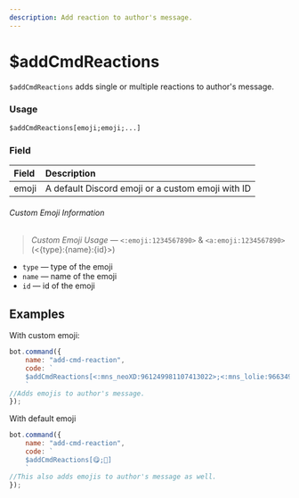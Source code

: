 ```yaml
---
description: Add reaction to author's message.
---
```


# $addCmdReactions

`$addCmdReactions` adds single or multiple reactions to author's message.

### Usage

```
$addCmdReactions[emoji;emoji;...]
```

### Field

| Field | Description |
| :--- | :--- |
| emoji | A default Discord emoji or a custom emoji with ID |

###### Custom Emoji Information

> *Custom Emoji Usage* — `<:emoji:1234567890>` & `<a:emoji:1234567890>` (<\{type\}:\{name\}:\{id\}>) 

* `type` — type of the emoji 
* `name` — name of the emoji
* `id` — id of the emoji

## Examples

With custom emoji:

```javascript
bot.command({
	name: "add-cmd-reaction",
	code: `
	$addCmdReactions[<:mns_neoXD:961249981107413022>;<:mns_lolie:966349758203559977>]
	`
//Adds emojis to author's message.
});
```

With default emoji

```javascript
bot.command({
	name: "add-cmd-reaction",
	code: `
	$addCmdReactions[😋;🤠]
	`
//This also adds emojis to author's message as well.
});
```
